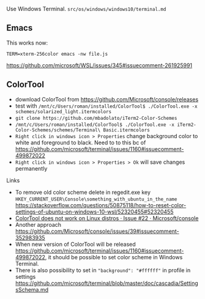 Use Windows Terminal. `src/os/windows/windows10/terminal.md`

## Emacs

This works now:

`TERM=xterm-256color emacs -nw file.js`

https://github.com/microsoft/WSL/issues/345#issuecomment-261925991

## ColorTool

- download ColorTool from https://github.com/Microsoft/console/releases
- test with `/mnt/c/Users/roman/installed/ColorTool$ ./ColorTool.exe -x schemes/solarized_light.itermcolors`
- `git clone https://github.com/mbadolato/iTerm2-Color-Schemes`
- `/mnt/c/Users/roman/installed/ColorTool$ ./ColorTool.exe -x iTerm2-Color-Schemes/schemes/Terminal\ Basic.itermcolors`
- `Right click in windows icon > Properties` change background color to white and foreground to black. Need to to this bc of https://github.com/microsoft/terminal/issues/1160#issuecomment-499872022
- `Right click in windows icon > Properties > Ok` will save changes permanently

Links

- To remove old color scheme delete in regedit.exe key `HKEY_CURRENT_USER\Console\something_with_ubuntu_in_the_name` https://stackoverflow.com/questions/50875118/how-to-reset-color-settings-of-ubuntu-on-windows-10-wsl/52320455#52320455
- [ColorTool does not work on Linux distros · Issue #22 · Microsoft/console](https://github.com/Microsoft/console/issues/22#issuecomment-441668975)
- Another approach https://github.com/Microsoft/console/issues/39#issuecomment-352983935
- When new version of ColorTool will be released https://github.com/microsoft/terminal/issues/1160#issuecomment-499872022, it should be possible to set color scheme in Windows Terminal.
- There is also possibility to set in `"background": "#ffffff"` in profile in settings https://github.com/microsoft/terminal/blob/master/doc/cascadia/SettingsSchema.md
